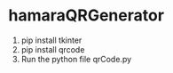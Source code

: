 # hamaraQRGenerator

1. pip install tkinter
2. pip install qrcode
3. Run the python file qrCode.py

